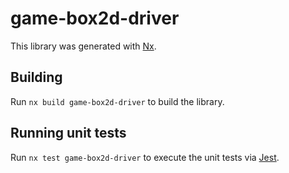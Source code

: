 # game-box2d-driver

This library was generated with [Nx](https://nx.dev).

## Building

Run `nx build game-box2d-driver` to build the library.

## Running unit tests

Run `nx test game-box2d-driver` to execute the unit tests via [Jest](https://jestjs.io).
